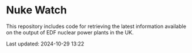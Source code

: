 # Nuke Watch

This repository includes code for retrieving the latest information available on the output of EDF nuclear power plants in the UK.

Last updated: 2024-10-29 13:22